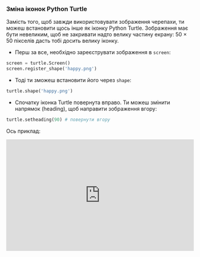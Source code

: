 ### Зміна іконок Python Turtle

Замість того, щоб завжди використовувати зображення черепахи, ти можеш встановити щось інше як іконку Python Turtle. Зображення має бути невеликим, щоб не закривати надто велику частину екрану: 50 × 50 пікселів дасть тобі досить велику іконку.

+ Перш за все, необхідно зареєструвати зображення в `screen`:

```python
screen = turtle.Screen()
screen.register_shape('happy.png') 
```

+ Тоді ти зможеш встановити його через `shape`:

```python
turtle.shape('happy.png')
```

+ Спочатку іконка Turtle повернута вправо. Ти можеш змінити напрямок (heading), щоб направити зображення вгору:

```python
turtle.setheading(90) # повернути вгору
```

Ось приклад: 
<iframe src="https://trinket.io/embed/python/59d6330800?start=result" width="100%" height="300" frameborder="0" marginwidth="0" marginheight="0" allowfullscreen mark="crwd-mark"></iframe>